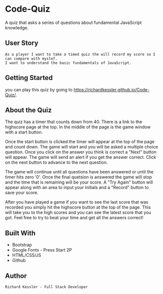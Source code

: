 # Code-Quiz
A quiz that asks a series of questions about fundamental JavaScript knowledge.

## User Story

```
As a player I want to take a timed quiz the will record my score so I can compare with myslef.
I want to understand the basic fundamentals of JavaScript.
```

## Getting Started

you can play this quiz by going to https://richardkessler.github.io/Code-Quiz/.


## About the Quiz

The quiz has a timer that counts down from 40.  There is a link to the highscore page at the top.  In the middle of the page is the game window with a start button.

Once the start button is clicked the timer will appear at the top of the page and count down.  The game will start and you will be asked a multiple choice question.  Once you click on the answer you think is correct a "Next" button will appear.  The game will send an alert if you get the answer correct.  Click on the next button to advance to the next question.

The game will continue until all questions have been answered or until the timer hits zero '0'.  Once the final quetsion is answered the game will stop and the time that is remaining will be your score.  A "Try Again" button will appear along with an area to input your initials and a "Record" button to save your score.

After you have played a game if you want to see the last score that was recorded you simply hit the highscore button at the top of the page.  This will take you to the high scores and you can see the latest score that you got.  Feel free to try to beat your time and get all the answers correct!

## Built With

* Bootstrap
* Google Fonts - Press Start 2P
* HTML/CSS/JS
* Github

## Author

```
Richard Kessler - Full Stack Developer
```